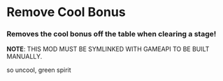 # **Remove Cool Bonus**
### Removes the **cool** bonus off the table when clearing a stage!
**NOTE**: THIS MOD MUST BE SYMLINKED WITH GAMEAPI TO BE BUILT MANUALLY.

so uncool, green spirit